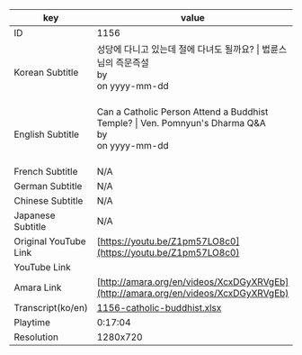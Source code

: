 |  key  |  value  |
|-------|---------|
| ID            | 1156 |
| Korean Subtitle | 성당에 다니고 있는데 절에 다녀도 될까요? \| 법륜스님의 즉문즉설<br>by <br>on yyyy-mm-dd<br><br>|
| English Subtitle | Can a Catholic Person Attend a Buddhist Temple? \| Ven. Pomnyun's Dharma Q&A<br>by <br>on yyyy-mm-dd<br><br>|
| French Subtitle | N/A |
| German Subtitle | N/A |
| Chinese Subtitle | N/A |
| Japanese Subtitle | N/A |
| Original YouTube Link  | [https://youtu.be/Z1pm57LO8c0](https://youtu.be/Z1pm57LO8c0) |
| YouTube Link  |  |
| Amara Link    | [http://amara.org/en/videos/XcxDGyXRVgEb](http://amara.org/en/videos/XcxDGyXRVgEb) |
| Transcript(ko/en) | [1156-catholic-buddhist.xlsx](https://github.com/jungtosociety/dharma-qna/raw/master/sub/1156/1156-catholic-buddhist.xlsx) |
| Playtime | 0:17:04 |
| Resolution | 1280x720|
